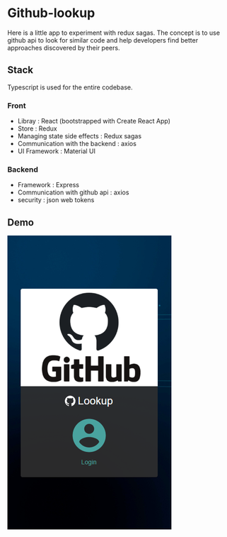# Github-lookup

Here is a little app to experiment with redux sagas.
The concept is to use github api to look for similar code and help developers find better approaches discovered by their peers.

## Stack

Typescript is used for the entire codebase.

### Front

- Libray : React (bootstrapped with Create React App)
- Store : Redux
- Managing state side effects : Redux sagas
- Communication with the backend : axios
- UI Framework : Material UI

### Backend

- Framework : Express
- Communication with github api : axios
- security : json web tokens

## Demo

![Use case](./misc/lookup.png)
